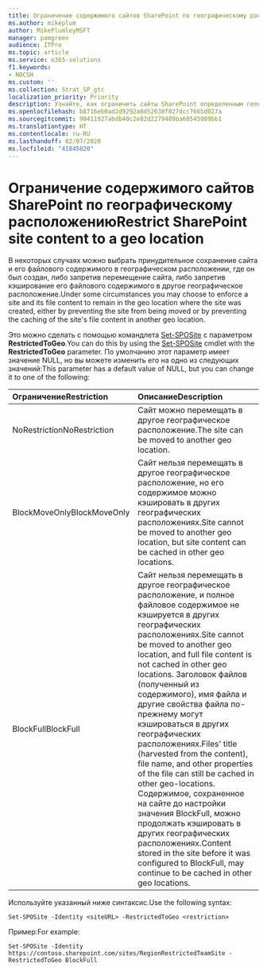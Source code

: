```yaml
---
title: Ограничение содержимого сайтов SharePoint по географическому расположению
ms.author: mikeplum
author: MikePlumleyMSFT
manager: pamgreen
audience: ITPro
ms.topic: article
ms.service: o365-solutions
f1.keywords:
- NOCSH
ms.custom: ''
ms.collection: Strat_SP_gtc
localization_priority: Priority
description: Узнайте, как ограничить сайты SharePoint определенным географическим расположением в среде с поддержкой нескольких регионов.
ms.openlocfilehash: b8716eb0ad2d9292a0d52638f827dcc7665d027a
ms.sourcegitcommit: 99411927abdb40c2e82d2279489ba60545989bb1
ms.translationtype: HT
ms.contentlocale: ru-RU
ms.lasthandoff: 02/07/2020
ms.locfileid: "41845020"
---
```

# <a name="restrict-sharepoint-site-content-to-a-geo-location"></a><span data-ttu-id="40221-103">Ограничение содержимого сайтов SharePoint по географическому расположению</span><span class="sxs-lookup"><span data-stu-id="40221-103">Restrict SharePoint site content to a geo location</span></span>

<span data-ttu-id="40221-104">В некоторых случаях можно выбрать принудительное сохранение сайта и его файлового содержимого в географическом расположении, где он был создан, либо запретив перемещение сайта, либо запретив кэширование его файлового содержимого в другое географическое расположение.</span><span class="sxs-lookup"><span data-stu-id="40221-104">Under some circumstances you may choose to enforce a site and its file content to remain in the geo location where the site was created, either by preventing the site from being moved or by preventing the caching of the site's file content in another geo location.</span></span>

<span data-ttu-id="40221-105">Это можно сделать с помощью командлета [Set-SPOSite](https://docs.microsoft.com/powershell/module/sharepoint-online/set-sposite) с параметром **RestrictedToGeo**.</span><span class="sxs-lookup"><span data-stu-id="40221-105">You can do this by using the [Set-SPOSite](https://docs.microsoft.com/powershell/module/sharepoint-online/set-sposite) cmdlet with the **RestrictedToGeo** parameter.</span></span> <span data-ttu-id="40221-106">По умолчанию этот параметр имеет значение NULL, но вы можете изменить его на одно из следующих значений:</span><span class="sxs-lookup"><span data-stu-id="40221-106">This parameter has a default value of NULL, but you can change it to one of the following:</span></span>

|<span data-ttu-id="40221-107">Ограничение</span><span class="sxs-lookup"><span data-stu-id="40221-107">Restriction</span></span>|<span data-ttu-id="40221-108">Описание</span><span class="sxs-lookup"><span data-stu-id="40221-108">Description</span></span>|
|:----------|:----------|
|<span data-ttu-id="40221-109">NoRestriction</span><span class="sxs-lookup"><span data-stu-id="40221-109">NoRestriction</span></span>|<span data-ttu-id="40221-110">Сайт можно перемещать в другое географическое расположение.</span><span class="sxs-lookup"><span data-stu-id="40221-110">The site can be moved to another geo location.</span></span>|
|<span data-ttu-id="40221-111">BlockMoveOnly</span><span class="sxs-lookup"><span data-stu-id="40221-111">BlockMoveOnly</span></span>|<span data-ttu-id="40221-112">Сайт нельзя перемещать в другое географическое расположение, но его содержимое можно кэшировать в других географических расположениях.</span><span class="sxs-lookup"><span data-stu-id="40221-112">Site cannot be moved to another geo location, but site content can be cached in other geo locations.</span></span>|
|<span data-ttu-id="40221-113">BlockFull</span><span class="sxs-lookup"><span data-stu-id="40221-113">BlockFull</span></span>|<span data-ttu-id="40221-114">Сайт нельзя перемещать в другое географическое расположение, и полное файловое содержимое не кэшируется в других географических расположениях.</span><span class="sxs-lookup"><span data-stu-id="40221-114">Site cannot be moved to another geo location, and full file content is not cached in other geo locations.</span></span> <span data-ttu-id="40221-115">Заголовок файлов (полученный из содержимого), имя файла и другие свойства файла по-прежнему могут кэшироваться в других географических расположениях.</span><span class="sxs-lookup"><span data-stu-id="40221-115">Files' title (harvested from the content), file name, and other properties of the file can still be cached in other geo-locations.</span></span><br><span data-ttu-id="40221-116">Содержимое, сохраненное на сайте до настройки значения BlockFull, можно продолжать кэшировать в других географических расположениях.</span><span class="sxs-lookup"><span data-stu-id="40221-116">Content stored in the site before it was configured to BlockFull, may continue to be cached in other geo locations.</span></span>|

<span data-ttu-id="40221-117">Используйте указанный ниже синтаксис.</span><span class="sxs-lookup"><span data-stu-id="40221-117">Use the following syntax:</span></span>

`Set-SPOSite -Identity <siteURL> -RestrictedToGeo <restriction>`

<span data-ttu-id="40221-118">Пример:</span><span class="sxs-lookup"><span data-stu-id="40221-118">For example:</span></span>

`Set-SPOSite -Identity https://contoso.sharepoint.com/sites/RegionRestrictedTeamSite -RestrictedToGeo BlockFull`
